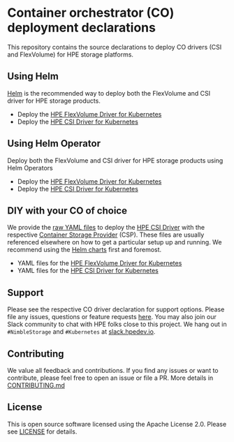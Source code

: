 # Container orchestrator (CO) deployment declarations
This repository contains the source declarations to deploy CO drivers (CSI and FlexVolume) for HPE storage platforms.

## Using Helm
[Helm](https://helm.sh) is the recommended way to deploy both the FlexVolume and CSI driver for HPE storage products.

- Deploy the [HPE FlexVolume Driver for Kubernetes](helm/charts/hpe-flexvolume-driver)
- Deploy the [HPE CSI Driver for Kubernetes](helm/charts/hpe-csi-driver)

## Using Helm Operator
Deploy both the FlexVolume and CSI driver for HPE storage products using Helm Operators

- Deploy the [HPE FlexVolume Driver for Kubernetes](operators/hpe-flexvolume-operator)
- Deploy the [HPE CSI Driver for Kubernetes](operators/hpe-csi-operator)

## DIY with your CO of choice
We provide the [raw YAML files](yaml) to deploy the [HPE CSI Driver](https://github.com/hpe-storage/csi-driver) with the respective [Container Storage Provider](https://github.com/hpe-storage/container-storage-provider) (CSP). These files are usually referenced elsewhere on how to get a particular setup up and running. We recommend using the [Helm charts](helm/charts) first and foremost.

- YAML files for the [HPE FlexVolume Driver for Kubernetes](yaml/flexvolume-driver)
- YAML files for the [HPE CSI Driver for Kubernetes](yaml/csi-driver)

## Support
Please see the respective CO driver declaration for support options. Please file any issues, questions or feature requests [here](https://github.com/hpe-storage/co-deployments/issues). You may also join our Slack community to chat with HPE folks close to this project. We hang out in `#NimbleStorage` and `#Kubernetes` at [slack.hpedev.io](https://slack.hpedev.io/).

## Contributing
We value all feedback and contributions. If you find any issues or want to contribute, please feel free to open an issue or file a PR. More details in [CONTRIBUTING.md](CONTRIBUTING.md)

## License
This is open source software licensed using the Apache License 2.0. Please see [LICENSE](LICENSE) for details.
